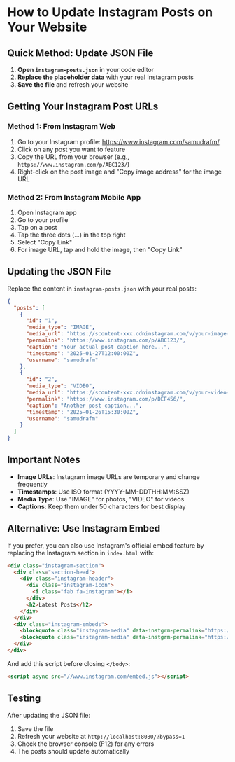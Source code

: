 # How to Update Instagram Posts on Your Website

## Quick Method: Update JSON File

1. **Open `instagram-posts.json`** in your code editor
2. **Replace the placeholder data** with your real Instagram posts
3. **Save the file** and refresh your website

## Getting Your Instagram Post URLs

### Method 1: From Instagram Web
1. Go to your Instagram profile: https://www.instagram.com/samudrafm/
2. Click on any post you want to feature
3. Copy the URL from your browser (e.g., `https://www.instagram.com/p/ABC123/`)
4. Right-click on the post image and "Copy image address" for the image URL

### Method 2: From Instagram Mobile App
1. Open Instagram app
2. Go to your profile
3. Tap on a post
4. Tap the three dots (...) in the top right
5. Select "Copy Link"
6. For image URL, tap and hold the image, then "Copy Link"

## Updating the JSON File

Replace the content in `instagram-posts.json` with your real posts:

```json
{
  "posts": [
    {
      "id": "1",
      "media_type": "IMAGE",
      "media_url": "https://scontent-xxx.cdninstagram.com/v/your-image-url.jpg",
      "permalink": "https://www.instagram.com/p/ABC123/",
      "caption": "Your actual post caption here...",
      "timestamp": "2025-01-27T12:00:00Z",
      "username": "samudrafm"
    },
    {
      "id": "2",
      "media_type": "VIDEO", 
      "media_url": "https://scontent-xxx.cdninstagram.com/v/your-video-url.mp4",
      "permalink": "https://www.instagram.com/p/DEF456/",
      "caption": "Another post caption...",
      "timestamp": "2025-01-26T15:30:00Z",
      "username": "samudrafm"
    }
  ]
}
```

## Important Notes

- **Image URLs**: Instagram image URLs are temporary and change frequently
- **Timestamps**: Use ISO format (YYYY-MM-DDTHH:MM:SSZ)
- **Media Type**: Use "IMAGE" for photos, "VIDEO" for videos
- **Captions**: Keep them under 50 characters for best display

## Alternative: Use Instagram Embed

If you prefer, you can also use Instagram's official embed feature by replacing the Instagram section in `index.html` with:

```html
<div class="instagram-section">
  <div class="section-head">
    <div class="instagram-header">
      <div class="instagram-icon">
        <i class="fab fa-instagram"></i>
      </div>
      <h2>Latest Posts</h2>
    </div>
  </div>
  <div class="instagram-embeds">
    <blockquote class="instagram-media" data-instgrm-permalink="https://www.instagram.com/p/YOUR_POST_ID_1/" data-instgrm-version="14"></blockquote>
    <blockquote class="instagram-media" data-instgrm-permalink="https://www.instagram.com/p/YOUR_POST_ID_2/" data-instgrm-version="14"></blockquote>
  </div>
</div>
```

And add this script before closing `</body>`:
```html
<script async src="//www.instagram.com/embed.js"></script>
```

## Testing

After updating the JSON file:
1. Save the file
2. Refresh your website at `http://localhost:8080/?bypass=1`
3. Check the browser console (F12) for any errors
4. The posts should update automatically
